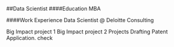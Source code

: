 ##Data Scientist
####Education
MBA

####Work Experience
Data Scientist @ Deloitte Consulting

Big Impact project 1
Big Impact project 2
Projects
Drafting Patent Application.
check